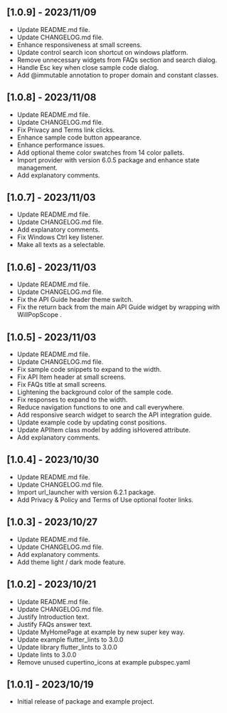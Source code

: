 ## [1.0.9] - 2023/11/09

* Update README.md file.
* Update CHANGELOG.md file.
* Enhance responsiveness at small screens.
* Update control search icon shortcut on windows platform.
* Remove unnecessary widgets from FAQs section and search dialog.
* Handle Esc key when close sample code dialog.
* Add @immutable annotation to proper domain and constant classes.

## [1.0.8] - 2023/11/08

* Update README.md file.
* Update CHANGELOG.md file.
* Fix Privacy and Terms link clicks.
* Enhance sample code button appearance.
* Enhance performance issues.
* Add optional theme color swatches from 14 color pallets.
* Import provider with version 6.0.5 package and enhance state management. 
* Add explanatory comments.

## [1.0.7] - 2023/11/03

* Update README.md file.
* Update CHANGELOG.md file.
* Add explanatory comments.
* Fix Windows Ctrl key listener.
* Make all texts as a selectable.

## [1.0.6] - 2023/11/03

* Update README.md file.
* Update CHANGELOG.md file.
* Fix the API Guide header theme switch.
* Fix the return back from the main API Guide widget by wrapping with WillPopScope .

## [1.0.5] - 2023/11/03

* Update README.md file.
* Update CHANGELOG.md file.
* Fix sample code snippets to expand to the width.
* Fix API Item header at small screens.
* Fix FAQs title at small screens.
* Lightening the background color of the sample code.
* Fix responses to expand to the width.
* Reduce navigation functions to one and call everywhere.
* Add responsive search widget to search the API integration guide.
* Update example code by updating const positions.
* Update APIItem class model by adding isHovered attribute.
* Add explanatory comments.

## [1.0.4] - 2023/10/30

* Update README.md file.
* Update CHANGELOG.md file.
* Import url_launcher with version 6.2.1 package.
* Add Privacy & Policy and Terms of Use optional footer links.

## [1.0.3] - 2023/10/27

* Update README.md file.
* Update CHANGELOG.md file.
* Add explanatory comments.
* Add theme light / dark mode feature.


## [1.0.2] - 2023/10/21

* Update README.md file.
* Update CHANGELOG.md file.
* Justify Introduction text.
* Justify FAQs answer text.
* Update MyHomePage at example by new super key way.
* Update example flutter_lints to 3.0.0
* Update library flutter_lints to 3.0.0
* Update lints to 3.0.0
* Remove unused cupertino_icons at example pubspec.yaml

## [1.0.1] - 2023/10/19

* Initial release of package and example project.
